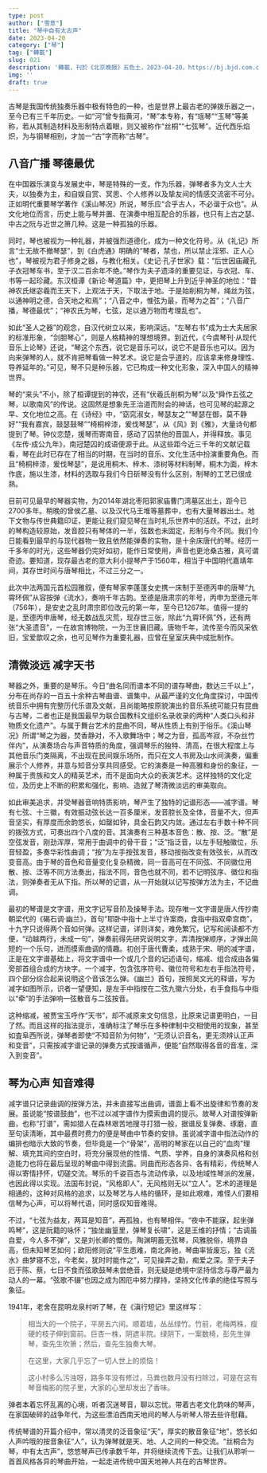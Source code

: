 ```yaml
---
type: post
author: ["雪意"]
title: "琴中自有太古声"
date: 2023-04-20
category: ["琴"]
tag: ["轉載"]
slug: 021
description: '轉載，刊於《北京晚报》五色土，2023-04-20，https://bj.bjd.com.cn/5b165687a010550e5ddc0e6a/'
img: ''
draft: true
---
```


古琴是我国传统独奏乐器中极有特色的一种，也是世界上最古老的弹拨乐器之一，至今已有三千年历史。一如“河”曾专指黄河，“琴”本专称，有“瑶琴”“玉琴”等美称，若从其制造材料及形制特点着眼，则又被称作“丝桐”“七弦琴”。近代西乐焰炽，为与钢琴相别，才加一“古”字而称“古琴”。

## 八音广播 琴德最优

在中国器乐演变与发展史中，琴是特殊的一支。作为乐器，弹琴者多为文人士大夫，以独奏为主，和自娱自赏、冥思、个人修养以及挚友间的情感交流密不可分。正如明代重要琴学著作《溪山琴况》所说，琴乐应“合乎古人，不必谐于众也”。从文化地位而言，历史上能与琴并置、在演奏中相互配合的乐器，也只有上古之瑟、中古之阮与近世之箫几种。这是一种孤独的乐器。

同时，琴也被视为一种礼器，并被强烈道德化，成为一种文化符号。从《礼记》所言“士无故不撤琴瑟”，到《白虎通》明确的“琴者，禁也，所以禁止淫邪、正人心也”，琴被视为君子修身之器，与教化相关。《史记·孔子世家》载：“后世因庙藏孔子衣冠琴车书，至于汉二百余年不绝。”琴作为夫子遗泽的重要见证，与衣冠、车、书等一起珍藏。东汉桓谭《新论·琴道篇》中，更把琴上升到近乎神圣的地位：“昔神农氏继宓羲而王天下，上观法于天，下取法于地。于是始削桐为琴，绳丝为弦，以通神明之德，合天地之和焉”；“八音之中，惟弦为最，而琴为之首”；“八音广播，琴德最优”；“神农氏为琴，七弦，足以通万物而考理乱也”。

如此“圣人之器”的观念，自汉代树立以来，影响深远。“左琴右书”成为士大夫居家的标准形象，“剑胆琴心”，则是人格精神的理想境界。到近代，《今虞琴刊·从现代音乐上论琴》还说，“琴这个东西，说它是音乐可以，说它不是音乐也可以。因为向来弹琴的人，就不肯把琴看做一种艺术。说它是合乎道的，应该拿来修身理性、导养延年的。”可见，琴不只是种乐器，它已构成一种文化形象，深入中国人的精神世界。

琴的“来头”不小，除了桓谭提到的神农，还有“伏羲氏削桐为琴”以及“舜作五弦之琴，以歌南风”的传说。这固然是想象先王治道而附会的神话，也可见琴的起源之早、文化地位之高。在《诗经》中，“窈窕淑女，琴瑟友之”“琴瑟在御，莫不静好”“我有嘉宾，鼓瑟鼓琴”“椅桐梓漆，爰伐琴瑟”，从《风》到《雅》，大量诗句都提到了琴。钟仪恋楚，援琴而寄南音，感动了囚禁他的晋国人，并得释放。事见《左传·成公九年》，南冠楚囚的成语便源于此。从这些距今近三千年的文献记载看，琴在此时已存在了相当的时期，在当时的音乐、文化生活中扮演重要角色。而且“椅桐梓漆，爰伐琴瑟”，是说用桐木、梓木、漆树等材料制琴，桐木为面，梓木作底，施以生漆，材料的选取与我们今日斫琴没有什么区别，制琴的工艺已很成熟。

目前可见最早的琴器实物，为2014年湖北枣阳郭家庙曹门湾墓区出土，距今已2700多年。稍晚的曾侯乙墓、以及汉代马王堆等墓葬中，也有大量琴器出土。地下文物与传世典籍印证，更能让我们窥见琴在当时礼乐世界中的活跃。不过，此时的琴构造较原始，发音腔只有琴体的一半，弦数也未固定，形制与今不同。我们今日能看到最早的与现代器物一致且依然能弹奏的实物，是十余床唐代的琴。经历一千多年的时光，这些琴器仍完好如初，能作日常使用，声音也更沧桑古雅，真可谓奇迹。要知道，现存最古老的意大利小提琴产于1560年，相当于中国明代嘉靖年间，其存世时间与唐琴相比，不过三分之一。

此次中法两国元首松园雅叙，便有琴家李蓬蓬女史携一床制于至德丙申的唐琴“九霄环佩”从容按弹《流水》，奏响千年古韵。至德是唐肃宗的年号，丙申为至德元年（756年），是安史之乱时肃宗即位改元的第一年，至今已1267年。值得一提的是，至德丙申唐琴，经无数战乱灾荒，现存世三张，除此“九霄环佩”外，还有两张“大圣遗音”，一在故宫博物院，一为王世襄旧藏。唐物千年，流传至今而风采依旧，宝爱歆叹之余，也可见琴作为重要礼器，应曾在皇室庆典中成批制作。

## 清微淡远 减字天书

琴器之外，重要的是琴乐。今日“曲名同而谱本不同的谱存琴曲，数达三千以上”，分布在尚存的一百五十余种古琴曲谱、谱集中。从最严谨的文化角度探讨，中国传统音乐中拥有完整历代乐谱及文献，且尚能略按原貌演出的音乐系统可能只有昆曲与古琴，二者也正是我国最早为联合国教科文组织名录收录的两种“人类口头和非物质文化遗产”。与属于舞台艺术的昆曲不同，琴从性质上有别于俗乐。《溪山琴况》所谓“琴之为器，焚香静对，不入歌舞场中；琴之为音，孤高岑寂，不杂丝竹伴内”，从演奏场合与声音特质的角度，强调琴乐的独特、清高，在很大程度上与其他音乐门类隔离，不出现在民间娱乐场所，而只在文人书房及山水间演奏，偏重展示个人修养，并意与知音分享共同感受。它的演奏是一种高雅和身份的象征，一种属于贵族和文人的精英艺术，而不是面向大众的表演艺术。这样独特的文化定位，及历史上不断的积累和强化，影响、造就了琴清微淡远的审美取向。

如此审美追求，并受琴器音响特质影响，琴产生了独特的记谱形态——减字谱。琴有七弦、十三徽，有效振动弦长达一百多厘米，发音腔长及全体，音量不大，但声音坚实，有厚度而余韵悠长，如罄如钟，具金石韵又内敛。通过左右手数十种不同的拨弦方式，可奏出四个八度的音。其演奏有三种基本音色：散、按、泛。“散”是空弦发音，刚劲浑厚，常用于曲调中的骨干音；“泛”指泛音，以左手轻触徽位，乐音轻盈，多奏华彩性曲调；“按”为左手按弦发音，移动按指改变有效弦长，从而改变音高。由于琴的音色和音量变化复杂精微，同一音高可在不同弦、不同徽位用散、按、泛等不同方法奏出，指法不同，音色也就不同，若不记明弦序、徽位和指法，则弹奏者无从下指。所以琴的记谱，从一开始就以记写按弹方法为主，不记曲调。

最初的琴谱是文字谱，用文字记写音阶及操琴手法。现存唯一文字谱是唐人传抄南朝梁代的《碣石调·幽兰》，首句“耶卧中指十上半寸许案商，食指中指双牵宫商”，十九字只说得两个音如何弹。这样记谱，详则详矣，难免繁冗，记写和阅读都不方便，“动越两行，未成一句”，弹奏前得先研究说明文字，弄清按弹顺序，才弹出简短的一个乐句，进而摸索曲调的情趣。初创于唐代曹柔，成熟于宋、明的减字谱，正是在文字谱基础上，将文字谱中一个或几个音的记述语句，缩减、组合成由各偏旁部首组合成的方块字。一个减字，包含弦序符号、徽位符号和左右手指法符号，四个部分综合起来说明这个音该怎么弹。《幽兰》首句，按照吴文光的释谱，写为减字如图所示，识者一望便知，是左手中指按在二弦九徽六分处，右手食指与中指以“牵”的手法弹响一弦散音与二弦按音。

这种缩减，被贾宝玉呼作“天书”，却不减原来文句信息，比原来记谱更明白，一目了然。而且这样的指法提示，准确标注了琴乐在多种律制中交相使用的现象，甚至如査阜西所说，弹琴者即使“不知音阶为何物”，“无须认识音名，更无须辨认正声和变音”，只需按减字谱记录的弹奏方式按谱循声，便能“自然取得各音的音准，深入到变音”。

## 琴为心声 知音难得

减字谱只记录曲调的按弹方法，并未直接写出曲调，谱面上看不出旋律和节奏的发展。虽说能“按谱鼓曲”，也不过以减字谱作为摸索曲调的提示。故琴人对谱按弹新曲，也称“打谱”，需如猎人在森林艰苦地搜寻打猎一般，据谱反复弹奏、琢磨，直至句读清晰，其中最费时费力的便是琴曲中节奏的安排。虽说减字谱中指法动作的编排也暗示大致的节奏，但毕竟是一个“骨架”，高明的琴家在以自己的“血肉”理解、填充其间的空白时，将充分展现他的性情、气质、学养，自身的演奏风格和创造能力也将在最后呈现的琴曲中得到流露。同曲而形态各异、各有精彩，传统琴人得以寄情抒怀，切磋交流。琴乐的千姿百态与流动传承，以及地域性琴派的发展，也因此得以实现。法国布封说，“风格即人”，无风格则无以“立人”。艺术的道理是相通的，这种对风格的追求，以及琴艺与人格的循环，是如此艰难，难怪人们要相信琴为心声，可以将琴代语，同时感叹知音难得。

不过，“七弦为益友，两耳是知音”，再孤独，也有琴相伴。“夜中不能寐，起坐弹鸣琴”，这是阮籍的咏怀；“独坐幽篁里，弹琴复长啸”，这是王维的抒情；“古调虽自爱，今人多不弹”，又是刘长卿的慨伤。陶渊明蓄无弦琴，风雅脱俗，境界自高，但未知琴艺如何；欧阳修则说“平生患难，南北奔驰，琴曲率皆废忘，独《流水》曲梦寝不忘，今老矣，犹时时能作之”，可见操弄之勤，痴爱之深。至于夫子厄于陈、蔡，七日不食而弦歌鼓琴未尝绝音，则无疑是绝境中坚持信念与尊严最为动人的一幕。“弦歌不辍”也因之成为困厄中努力撑持，坚持文化传承的绝佳写照与象征。

1941年，老舍在昆明龙泉村听了琴，在《滇行短记》里这样写：

> 相当大的一个院子，平房五六间。顺着墙，丛丛绿竹。竹前，老梅两株，瘦硬的枝子伸到窗前。巨杏一株，阴遮半院。绿阴下，一案数椅，彭先生弹琴，查先生吹箫；然后，查先生独奏大琴。
>
> 在这里，大家几乎忘了一切人世上的烦恼！
>
> 这小村多么污浊呀，路多年没有修过，马粪也数月没有扫除过，可是在这有琴音梅影的院子里，大家的心里却发出了香味。

弹者本着忘怀乱离的心境，听者沉迷琴音，聊以忘忧。带着古老文化韵味的琴声，在家国破碎的战争年代，为这些漂泊西南天地间的琴人与听琴人带去些许慰藉。

传统琴谱的开篇介绍中，常以清灵的泛音象征“天”，厚实的散音象征“地”，悠长如人声吟哦的按音象征“人”，认为弹琴就是天、地、人之间的一种交流。“丝桐合为琴，中有太古声”，悠悠琴声已传承数千年，并将继续流传下去。让我们从聆听一首首风格各异的琴曲开始，一起走进传统中国天地神人共在的古琴世界。

